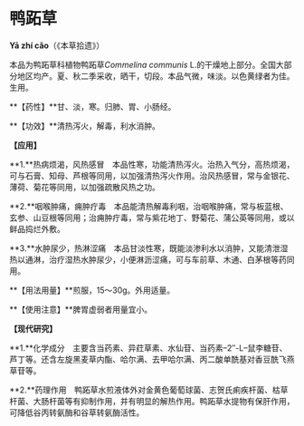 # 鸭跖草

**Yā zhí cǎo**（《本草拾遗》）

本品为鸭跖草科植物鸭跖草*Commelina  communis*  L.的干燥地上部分。全国大部分地区均产。夏、秋二季采收，晒干，切段。本品气微，味淡。以色黄绿者为佳。生用。

**【药性】**甘、淡，寒。归肺、胃、小肠经。

**【功效】**清热泻火，解毒，利水消肿。

**【应用】**

**1.**热病烦渴，风热感冒　本品性寒，功能清热泻火。治热入气分，高热烦渴，可与石膏、知母、芦根等同用，以加强清热泻火作用。治风热感冒，常与金银花、薄荷、菊花等同用，以加强疏散风热之功。

**2.**咽喉肿痛，痈肿疔毒　本品能清热解毒利咽，治咽喉肿痛，常与板蓝根、玄参、山豆根等同用；治痈肿疔毒，常与紫花地丁、野菊花、蒲公英等同用，或以鲜品捣烂外敷。

**3.**水肿尿少，热淋涩痛　本品甘淡性寒，既能淡渗利水以消肿，又能清泄湿热以通淋，治疗湿热水肿尿少，小便淋沥涩痛，可与车前草、木通、白茅根等药同用。

**【用法用量】**煎服，15～30g。外用适量。

**【使用注意】**脾胃虚弱者用量宜小。

**【现代研究】**

**1.**化学成分　主要含当药素、异荭草素、水仙苷、当药素–2″-L–鼠李糖苷、芦丁等。还含左旋黑麦草内酯、哈尔满、去甲哈尔满、丙二酸单酰基对香豆酰飞燕草苷等。

**2.**药理作用　鸭跖草水煎液体外对金黄色葡萄球菌、志贺氏痢疾杆菌、枯草杆菌、大肠杆菌等有抑制作用，并有明显的解热作用。鸭跖草水提物有保肝作用，可降低谷丙转氨酶和谷草转氨酶活性。



